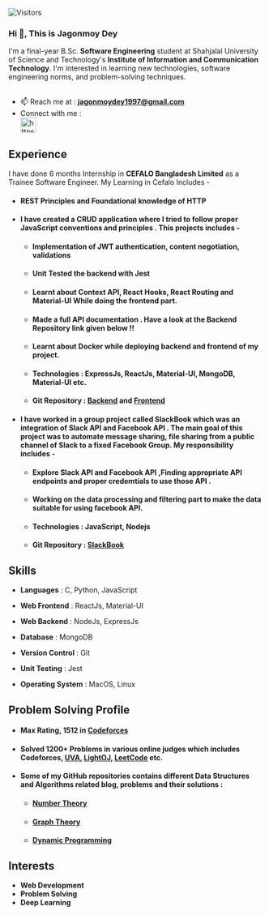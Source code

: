 ![Visitors](https://visitor-badge.glitch.me/badge?page_id=jagonmoy)

### Hi 👋, This is **Jagonmoy Dey**
I'm a final-year B.Sc. **Software Engineering** student at Shahjalal University of Science and Technology's **Institute of Information and Communication Technology**. I'm interested in learning new technologies, software engineering norms, and problem-solving techniques.
<br><br>
- 📫 Reach me at : **jagonmoydey1997@gmail.com** <br>
- Connect with me : <br> 
<a href="https://www.linkedin.com/in/jagonmoy/" target="blank"><img align="center" src="https://cdn.jsdelivr.net/npm/simple-icons@3.0.1/icons/linkedin.svg" alt="https://www.linkedin.com/in/jagonmoy/" height="30" width="30" /></a>

<p/>

## Experience 
 I have done 6 months Internship in  **CEFALO Bangladesh Limited** as a Trainee Software Engineer. 
 My Learning in Cefalo Includes -
 - #### **REST** Principles and Foundational knowledge of **HTTP**
 - #### I have created a CRUD application where I tried to follow proper JavaScript conventions and principles . This projects includes - 
    - #### Implementation of **JWT** authentication, **content negotiation**, validations
    - #### Unit Tested the backend with **Jest** 
    - #### Learnt about Context API, React Hooks, React Routing and **Material-UI** While doing the frontend part. 
    - #### Made a full API documentation . Have a look at the Backend Repository link given below !! 
    - #### Learnt about Docker while deploying backend and frontend of my project. 
    - #### **Technologies** : ExpressJs, ReactJs, Material-UI, MongoDB, Material-UI etc. 
    - #### **Git Repository** : [Backend](https://github.com/jagonmoy/Cefalo-Internship-Nodejs) and [Frontend](https://github.com/jagonmoy/Cefalo-Internship-ReactJs) 
 - #### I have worked in a group project called **SlackBook** which was an integration of Slack API and Facebook API . The main goal of this project was to automate message sharing, file sharing from a public channel of Slack to a fixed Facebook Group.  My responsibility includes - 
    - #### Explore Slack API and Facebook API ,Finding appropriate API endpoints and proper credemtials to use those API .
    - #### Working on the data processing and filtering  part to make the data suitable for using facebook API. 
    - #### **Technologies** : JavaScript, Nodejs 
    - #### **Git Repository** : [SlackBook](https://github.com/cefalobd/Slackbook)

## Skills

- **Languages** :  C, Python, JavaScript 
- **Web Frontend** : ReactJs, Material-UI
- **Web Backend** : NodeJs, ExpressJs
- **Database** : MongoDB 
- **Version Control** : Git
- **Unit Testing** : Jest

- **Operating System** : MacOS, Linux



## Problem Solving Profile 

   - #### Max Rating, 1512 in [Codeforces](https://codeforces.com/profile/Jagonmoy)
   - #### Solved 1200+ Problems in various online judges which includes Codeforces, [UVA](https://uhunt.onlinejudge.org/id/954978), [LightOJ](https://lightoj.com/user/jagonmoy), [LeetCode](https://leetcode.com/Jagonmoy/) etc. 
   - #### Some of my GitHub repositories contains different **Data Structures and Algorithms** related blog, problems and their solutions : 
       - #### [Number Theory](https://github.com/jagonmoy/Number-Theory)
       - #### [Graph Theory](https://github.com/jagonmoy/Graph-Theory) 
       - #### [Dynamic Programming](https://github.com/jagonmoy/Dynamic-Programming)


## Interests

- **Web Development**
- **Problem Solving**
- **Deep Learning**

<!--
**jagonmoy/jagonmoy** is a ✨ _special_ ✨ repository because its `README.md` (this file) appears on your GitHub profile.

Here are some ideas to get you started:

- 🔭 I’m currently working on ...
- 🌱 I’m currently learning ...
- 👯 I’m looking to collaborate on ...
- 🤔 I’m looking for help with ...
- 💬 Ask me about ...
...
- 😄 Pronouns: ...
- ⚡ Fun fact: ...
-->
